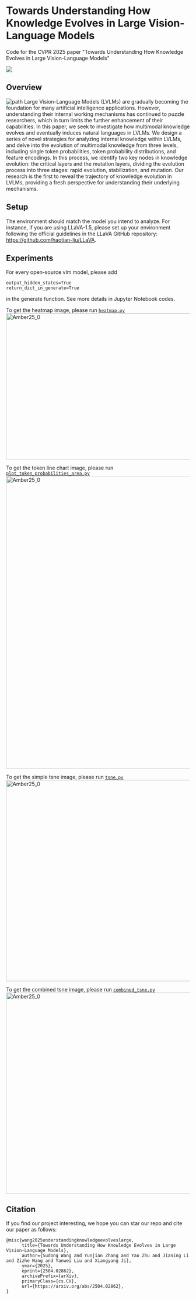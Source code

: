 # Towards Understanding How Knowledge Evolves in Large Vision-Language Models

Code for the CVPR 2025 paper "Towards Understanding How Knowledge Evolves in Large Vision-Language Models"

<a href='https://arxiv.org/abs/2504.02862'><img src='https://img.shields.io/badge/Paper-PDF-red'></a>


## Overview
![path](https://github.com/user-attachments/assets/09969d8e-2698-4f22-8a24-05be6e90b32b)
Large Vision-Language Models (LVLMs) are gradually becoming the foundation for many artificial intelligence applications. However, understanding their internal working mechanisms has continued to puzzle researchers, which in turn limits the further enhancement of their capabilities. In this paper, we seek to investigate how multimodal knowledge evolves and eventually induces natural languages in LVLMs. We design a series of novel strategies for analyzing internal knowledge within LVLMs, and delve into the evolution of multimodal knowledge from three levels, including single token probabilities, token probability distributions, and feature encodings. In this process, we identify two key nodes in knowledge evolution: the critical layers and the mutation layers, dividing the evolution process into three stages: rapid evolution, stabilization, and mutation. Our research is the first to reveal the trajectory of knowledge evolution in LVLMs, providing a fresh perspective for understanding their underlying mechanisms.

## Setup
The environment should match the model you intend to analyze. For instance, if you are using LLaVA-1.5, please set up your environment following the official guidelines in the LLaVA GitHub repository: https://github.com/haotian-liu/LLaVA. 

## Experiments
For every open-source vlm model, please add
```
output_hidden_states=True
return_dict_in_generate=True
```
in the generate function. See more details in Jupyter Notebook codes.

To get the heatmap image, please run [```heatmap.py```](heatmap.py)
<img src="https://github.com/user-attachments/assets/2a9cdc03-18a5-4047-81c2-6d4f2fe53b41" alt="Amber25_0" width="1000" height="400">

To get the token line chart image, please run [```plot_token_probabilities_area.py```](plot_token_probabilities_area.py)
<img src="https://github.com/user-attachments/assets/1f190764-6eac-405a-8653-c68622ae2289" alt="Amber25_0" width="800">

To get the simple tsne image, please run [```tsne.py```](tsne.py)
<img src="https://github.com/user-attachments/assets/c28fe404-3d65-4e3c-a4dc-51d3f681f521" alt="Amber25_0" width="800" height="550">


To get the combined tsne image, please run [```combined_tsne.py```](combined_tsne.py)
<img src="https://github.com/user-attachments/assets/bdd98ab1-67b4-4128-ba1f-39bda6474e8d" alt="Amber25_0" width="800" height="550">

## Citation
If you find our project interesting, we hope you can star our repo and cite our paper as follows:
```
@misc{wang2025understandingknowledgeevolveslarge,
      title={Towards Understanding How Knowledge Evolves in Large Vision-Language Models}, 
      author={Sudong Wang and Yunjian Zhang and Yao Zhu and Jianing Li and Zizhe Wang and Yanwei Liu and Xiangyang Ji},
      year={2025},
      eprint={2504.02862},
      archivePrefix={arXiv},
      primaryClass={cs.CV},
      url={https://arxiv.org/abs/2504.02862}, 
}
```
